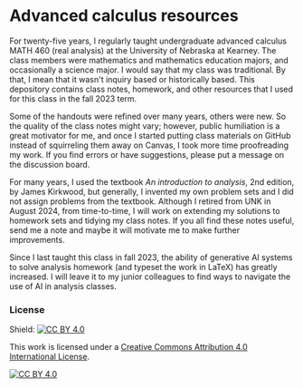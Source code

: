 # Advanced calculus resources

For twenty-five years, I regularly taught undergraduate advanced calculus MATH 460 (real analysis) at the University of Nebraska at Kearney. The class members were mathematics and
mathematics education majors, and occasionally a science major. I would say that my class
was traditional. By that, I mean that it wasn't inquiry based or historically based.
This depository contains class notes, homework, and other resources that I used for this 
class in the fall 2023 term. 

Some of the handouts were refined over many years, others were new. So the quality of the class notes might vary; however, public humiliation is a great motivator for me, and once I started putting class materials on GitHub instead of squirreling them away on Canvas, I took more time  proofreading my work. If you find errors or have suggestions, please put a message on the discussion board.

For many years, I used the textbook _An introduction to analysis_, 2nd edition, by James Kirkwood, but generally, I invented my own problem sets and I did not assign problems
from the textbook. Although I retired from UNK in August 2024, from time-to-time, I will 
work on extending my solutions to homework sets and tidying my class notes. If you all
find these notes useful, send me a note and maybe it will motivate me to make further
improvements.

Since I last taught this class in fall 2023, the ability of generative AI systems to solve analysis homework (and typeset the work in LaTeX) has greatly increased. I will leave it to my junior colleagues to find ways to navigate the use of AI in analysis classes. 



### License

Shield: [![CC BY 4.0][cc-by-shield]][cc-by]

This work is licensed under a
[Creative Commons Attribution 4.0 International License][cc-by].

[![CC BY 4.0][cc-by-image]][cc-by]

[cc-by]: http://creativecommons.org/licenses/by/4.0/
[cc-by-image]: https://i.creativecommons.org/l/by/4.0/88x31.png
[cc-by-shield]: https://img.shields.io/badge/License-CC%20BY%204.0-lightgrey.svg
